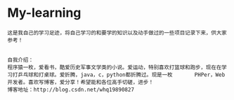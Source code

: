 # My-learning 
    这是我自己的学习足迹，将自己学习的和要学的知识以及动手做过的一些项目记录下来，供大家参考！


    自我介绍：
    程序猿一枚，爱看书，酷爱历史军事文学类的小说。爱运动，特别喜欢打篮球和跑步，现在在学习打乒乓球和打桌球。爱折腾，java，c，python都折腾过。现是一枚       PHPer，Web开发者。喜欢写博客，爱分享！希望能和各位高手切磋，进步！
    博客地址：http://blog.csdn.net/whq19890827
